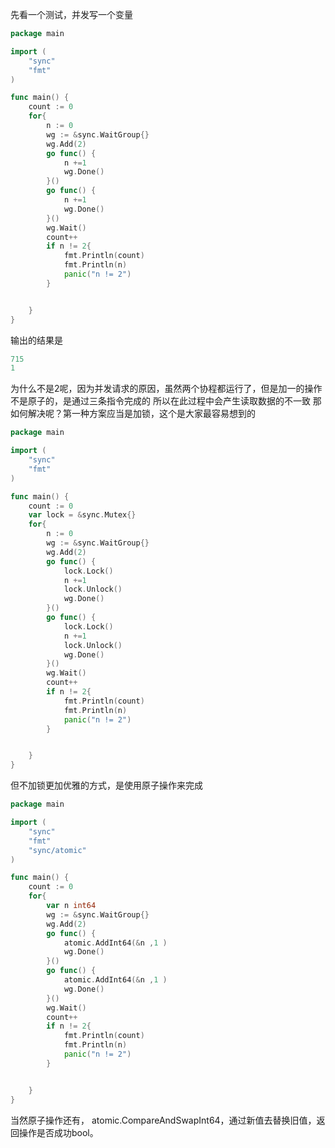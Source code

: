 先看一个测试，并发写一个变量

```go
package main

import (
	"sync"
	"fmt"
)

func main() {
	count := 0
	for{
		n := 0
		wg := &sync.WaitGroup{}
		wg.Add(2)
		go func() {
			n +=1
			wg.Done()
		}()
		go func() {
			n +=1
			wg.Done()
		}()
		wg.Wait()
		count++
		if n != 2{
			fmt.Println(count)
			fmt.Println(n)
			panic("n != 2")
		}


	}
}

```
输出的结果是
```go
715
1
```
为什么不是2呢，因为并发请求的原因，虽然两个协程都运行了，但是加一的操作不是原子的，是通过三条指令完成的
所以在此过程中会产生读取数据的不一致
那如何解决呢？第一种方案应当是加锁，这个是大家最容易想到的
```go
package main

import (
	"sync"
	"fmt"
)

func main() {
	count := 0
	var lock = &sync.Mutex{}
	for{
		n := 0
		wg := &sync.WaitGroup{}
		wg.Add(2)
		go func() {
			lock.Lock()
			n +=1
			lock.Unlock()
			wg.Done()
		}()
		go func() {
			lock.Lock()
			n +=1
			lock.Unlock()
			wg.Done()
		}()
		wg.Wait()
		count++
		if n != 2{
			fmt.Println(count)
			fmt.Println(n)
			panic("n != 2")
		}


	}
}

```

但不加锁更加优雅的方式，是使用原子操作来完成
```go
package main

import (
	"sync"
	"fmt"
	"sync/atomic"
)

func main() {
	count := 0
	for{
		var n int64
		wg := &sync.WaitGroup{}
		wg.Add(2)
		go func() {
			atomic.AddInt64(&n ,1 )
			wg.Done()
		}()
		go func() {
			atomic.AddInt64(&n ,1 )
			wg.Done()
		}()
		wg.Wait()
		count++
		if n != 2{
			fmt.Println(count)
			fmt.Println(n)
			panic("n != 2")
		}


	}
}
```
当然原子操作还有， atomic.CompareAndSwapInt64，通过新值去替换旧值，返回操作是否成功bool。
